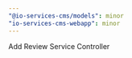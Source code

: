 ```yaml
---
"@io-services-cms/models": minor
"io-services-cms-webapp": minor
---
```


Add Review Service Controller
